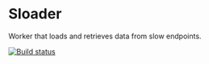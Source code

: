 Sloader
=======

Worker that loads and retrieves data from slow endpoints.

[![Build status](https://ci.appveyor.com/api/projects/status/fn1yw7rei6gkj478?svg=true)](https://ci.appveyor.com/project/robertmuehsig/sloader)
